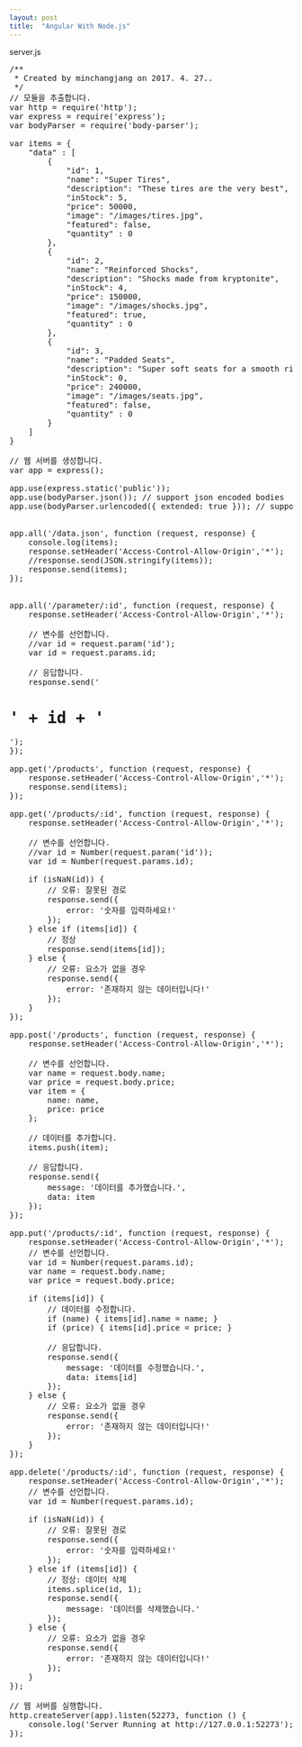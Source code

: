 ```yaml
---
layout: post
title:  "Angular With Node.js"
---
```


server.js

<pre>
/**
 * Created by minchangjang on 2017. 4. 27..
 */
// 모듈을 추출합니다.
var http = require('http');
var express = require('express');
var bodyParser = require('body-parser');

var items = {
    "data" : [
        {
            "id": 1,
            "name": "Super Tires",
            "description": "These tires are the very best",
            "inStock": 5,
            "price": 50000,
            "image": "/images/tires.jpg",
            "featured": false,
            "quantity" : 0
        },
        {
            "id": 2,
            "name": "Reinforced Shocks",
            "description": "Shocks made from kryptonite",
            "inStock": 4,
            "price": 150000,
            "image": "/images/shocks.jpg",
            "featured": true,
            "quantity" : 0
        },
        {
            "id": 3,
            "name": "Padded Seats",
            "description": "Super soft seats for a smooth ride",
            "inStock": 0,
            "price": 240000,
            "image": "/images/seats.jpg",
            "featured": false,
            "quantity" : 0
        }
    ]
}

// 웹 서버를 생성합니다.
var app = express();

app.use(express.static('public'));
app.use(bodyParser.json()); // support json encoded bodies
app.use(bodyParser.urlencoded({ extended: true })); // support encoded bodies


app.all('/data.json', function (request, response) {
    console.log(items);
    response.setHeader('Access-Control-Allow-Origin','*');
    //response.send(JSON.stringify(items));
    response.send(items);
});


app.all('/parameter/:id', function (request, response) {
    response.setHeader('Access-Control-Allow-Origin','*');

    // 변수를 선언합니다.
    //var id = request.param('id');
    var id = request.params.id;

    // 응답합니다.
    response.send('<h1>' + id + '</h1>');
});

app.get('/products', function (request, response) {
    response.setHeader('Access-Control-Allow-Origin','*');
    response.send(items);
});

app.get('/products/:id', function (request, response) {
    response.setHeader('Access-Control-Allow-Origin','*');

    // 변수를 선언합니다.
    //var id = Number(request.param('id'));
    var id = Number(request.params.id);

    if (isNaN(id)) {
        // 오류: 잘못된 경로
        response.send({
            error: '숫자를 입력하세요!'
        });
    } else if (items[id]) {
        // 정상
        response.send(items[id]);
    } else {
        // 오류: 요소가 없을 경우
        response.send({
            error: '존재하지 않는 데이터입니다!'
        });
    }
});

app.post('/products', function (request, response) {
    response.setHeader('Access-Control-Allow-Origin','*');

    // 변수를 선언합니다.
    var name = request.body.name;
    var price = request.body.price;
    var item = {
        name: name,
        price: price
    };

    // 데이터를 추가합니다.
    items.push(item);

    // 응답합니다.
    response.send({
        message: '데이터를 추가했습니다.',
        data: item
    });
});

app.put('/products/:id', function (request, response) {
    response.setHeader('Access-Control-Allow-Origin','*');
    // 변수를 선언합니다.
    var id = Number(request.params.id);
    var name = request.body.name;
    var price = request.body.price;

    if (items[id]) {
        // 데이터를 수정합니다.
        if (name) { items[id].name = name; }
        if (price) { items[id].price = price; }

        // 응답합니다.
        response.send({
            message: '데이터를 수정했습니다.',
            data: items[id]
        });
    } else {
        // 오류: 요소가 없을 경우
        response.send({
            error: '존재하지 않는 데이터입니다!'
        });
    }
});

app.delete('/products/:id', function (request, response) {
    response.setHeader('Access-Control-Allow-Origin','*');
    // 변수를 선언합니다.
    var id = Number(request.params.id);

    if (isNaN(id)) {
        // 오류: 잘못된 경로
        response.send({
            error: '숫자를 입력하세요!'
        });
    } else if (items[id]) {
        // 정상: 데이터 삭제
        items.splice(id, 1);
        response.send({
            message: '데이터를 삭제했습니다.'
        });
    } else {
        // 오류: 요소가 없을 경우
        response.send({
            error: '존재하지 않는 데이터입니다!'
        });
    }
});

// 웹 서버를 실행합니다.
http.createServer(app).listen(52273, function () {
    console.log('Server Running at http://127.0.0.1:52273');
});

</pre>
